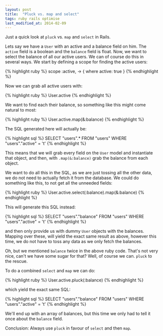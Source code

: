```yaml
---
layout: post
title:  "Pluck vs. map and select"
tags: ruby rails optimise
last_modified_at: 2014-02-09
---
```


Just a quick look at `pluck` vs. `map` and `select` in Rails.

Lets say we have a `User` with an active and a balance field on him.
The `active` field is a boolean and the `balance` field is float.
Now, we want to select the balance of all our active users.
We can of course do this in several ways.
We start by defining a scope for finding the active users:

{% highlight ruby %}
scope :active, -> { where active: true }
{% endhighlight %}

Now we can grab all active users with:

{% highlight ruby %}
User.active
{% endhighlight %}

We want to find each their balance, so something like this might come natural to most:

{% highlight ruby %}
User.active.map(&:balance)
{% endhighlight %}

The SQL generated here will actually be:

{% highlight sql %}
SELECT "users".* 
FROM "users" 
WHERE "users"."active" = 't'
{% endhighlight %}

This means that we will grab every field on the `User` model and instantiate that object, and then, with `.map(&:balance)` grab the balance from each object.

We want to do all this in the SQL, as we are just tossing all the other data, we do not need to actually fetch it from the database.
We could do something like this, to not get all the unneeded fields:

{% highlight ruby %}
User.active.select(:balance).map(&:balance)
{% endhighlight %}

This will generate this SQL instead:

{% highlight sql %}
SELECT "users"."balance"
FROM "users" 
WHERE "users"."active" = 't'
{% endhighlight %}

and then only provide us with dummy `User` objects with the balances.
Mapping over these, will yield the exact same result as above, however this time, we do not have to toss any data as we only fetch the balances.

Oh, but we mentioned `balance` twice in the above ruby code.
That's not very nice, can't we have some sugar for that?
Well, of course we can.
`pluck` to the rescue.

To do a combined `select` and `map` we can do:

{% highlight ruby %}
User.active.pluck(:balance)
{% endhighlight %}

which yield the exact same SQL:

{% highlight sql %}
SELECT "users"."balance"
FROM "users" 
WHERE "users"."active" = 't'
{% endhighlight %}

We'll end up with an array of balances, but this time we only had to tell it once about the `balance` field.

Conclusion: Always use `pluck` in favour of `select` and then `map`.
